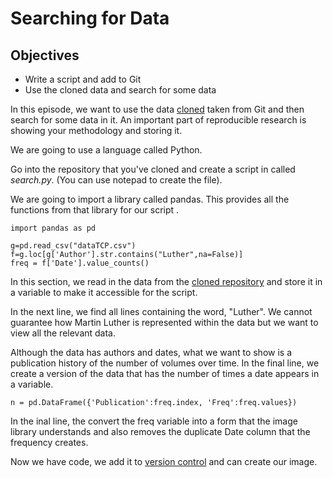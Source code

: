 Searching for Data
==================

## Objectives

*  Write a script and add to Git
*  Use the cloned data and search for some data


In this episode, we want to use the data [cloned](git.md) taken from Git and then search for some data in it. An important part of reproducible research is showing your methodology and storing it.  

We are going to use a language called Python. 

Go into the repository that you've cloned and create a script in called *search.py*. (You can use notepad to create the file). 

We are going to import a library called pandas. This provides all the functions from that library for our script
.
```
import pandas as pd

g=pd.read_csv("dataTCP.csv")
f=g.loc[g['Author'].str.contains("Luther",na=False)]
freq = f['Date'].value_counts()
```

In this section, we read in the data from the [cloned repository](git.md) and store it in a variable to make it accessible for the script. 

In the next line, we find all lines containing the word, "Luther". We cannot guarantee how Martin Luther is 
represented within the data but we want to view all the relevant data. 

Although the data has authors and dates, what we want to show is a publication history of the number of volumes over time. In the final line, we create a version of the data that has the number of times a date appears in a variable.  


```
n = pd.DataFrame({'Publication':freq.index, 'Freq':freq.values})
```

In the inal line, the convert the freq variable into a form that the image library understands and also removes the duplicate Date column that the frequency creates. 

Now we have code, we add it to [version control](git.md) and can create our image. 
